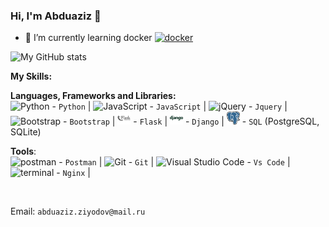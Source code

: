 ### Hi, I'm Abduaziz 👋


- 🌱 I’m currently learning docker <a href="https://www.docker.com/" title="docker"><img src="https://github.com/tomchen/stack-icons/blob/master/logos/docker-icon.svg" alt="docker" width="21px" height="21px"></a>


![My GitHub stats](https://github-readme-stats.vercel.app/api?username=AbduazizZiyodov&show_icons=true&theme=dracula)

**My Skills:**

**Languages, Frameworks and Libraries:** <br>
<img src="https://github.com/tomchen/stack-icons/blob/master/logos/python.svg" alt="Python" width="21px" height="21px"> - `Python`  |
<img src="https://github.com/tomchen/stack-icons/blob/master/logos/javascript.svg" alt="JavaScript" width="21px" height="21px"> - `JavaScript`  |
<img src="https://github.com/tomchen/stack-icons/blob/master/logos/jquery-icon.svg" alt="jQuery" width="21px" height="21px"> - `Jquery`  |
<img src="https://github.com/tomchen/stack-icons/blob/master/logos/bootstrap.svg" alt="Bootstrap" width="21px" height="21px"> - `Bootstrap` |
<img alt="Flask" src="https://raw.githubusercontent.com/github/explore/80688e429a7d4ef2fca1e82350fe8e3517d3494d/topics/flask/flask.png" width="21px" height="21px"> - `Flask`  |
<img alt="Django" src="https://raw.githubusercontent.com/github/explore/80688e429a7d4ef2fca1e82350fe8e3517d3494d/topics/django/django.png" width="21px" height="21px"> - `Django`  |
<img alt="PostgreSQL" src="https://raw.githubusercontent.com/github/explore/80688e429a7d4ef2fca1e82350fe8e3517d3494d/topics/postgresql/postgresql.png" width="21px" height="21px"> - `SQL` (PostgreSQL, SQLite)

**Tools**: <br>
<img src="http://cdn.auth0.com/blog/postman-integration/logo.png" alt="postman" width="21px" height="21px"> - `Postman` |
<img src="https://github.com/tomchen/stack-icons/blob/master/logos/git-icon.svg" alt="Git" width="21px" height="21px"> - `Git` |
<img src="https://github.com/tomchen/stack-icons/blob/master/logos/visual-studio-code.svg" alt="Visual Studio Code" width="21px" height="21px"> - `Vs Code` |
<img alt="terminal" src="https://camo.githubusercontent.com/bb10448c2d418e1d8fc24c88087aa657e717a66106e22b1ec997e908231844dd/68747470733a2f2f7365656b6c6f676f2e636f6d2f696d616765732f4e2f6e67696e782d6c6f676f2d464636353630324137362d7365656b6c6f676f2e636f6d2e706e67" data-canonical-src="https://seeklogo.com/images/N/nginx-logo-FF65602A76-seeklogo.com.png"  width="21px" height="21px"> - `Nginx` |

<br>

Email: `abduaziz.ziyodov@mail.ru`
